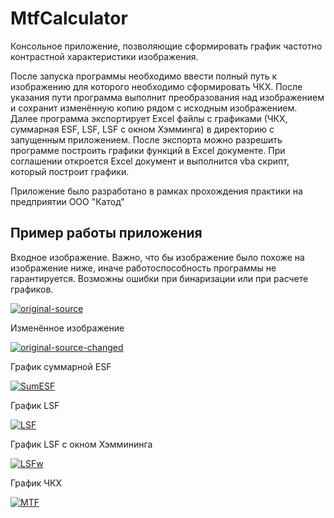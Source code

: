 # MtfCalculator
Консольное приложение, позволяющие сформировать график частотно контрастной характеристики изображения.

После запуска программы необходимо ввести полный путь к изображению для которого необходимо сформировать ЧКХ. После указания пути программа выполнит преобразования над изображением и сохранит изменённую копию рядом с исходным изображением. Далее программа экспортирует Excel файлы с графиками (ЧКХ, суммарная ESF, LSF, LSF с окном Хэмминга) в директорию с запущенным приложением. После экспорта можно разрешить программе построить графики функций в Excel документе. При соглашении откроется Excel документ и выполнится vba скрипт, который построит графики.

Приложение было разработано в рамках прохождения практики на предприятии ООО "Катод"

## Пример работы приложения
Входное изображение. Важно, что бы изображение было похоже на изображение ниже, иначе работоспособность программы не гарантируется. Возможны ошибки при бинаризации или при расчете графиков.

<a href="https://ibb.co/zJHKHRT"><img src="https://i.ibb.co/rsfnf6R/original-source.png" alt="original-source" border="0"></a>

Изменённое изображение

<a href="https://ibb.co/R7dYSpC"><img src="https://i.ibb.co/9GScv9q/original-source-changed.png" alt="original-source-changed" border="0"></a>

График суммарной ESF

<a href="https://ibb.co/kHVBCgM"><img src="https://i.ibb.co/r7K0rGv/SumESF.png" alt="SumESF" border="0"></a>

График LSF

<a href="https://ibb.co/hRrpkwG"><img src="https://i.ibb.co/QFhsZtW/LSF.png" alt="LSF" border="0"></a>

График LSF с окном Хэммининга

<a href="https://ibb.co/J2Pzrgj"><img src="https://i.ibb.co/pZp345j/LSFw.png" alt="LSFw" border="0"></a>

График ЧКХ

<a href="https://ibb.co/z2YbSkq"><img src="https://i.ibb.co/94L2qMQ/MTF.png" alt="MTF" border="0"></a>
